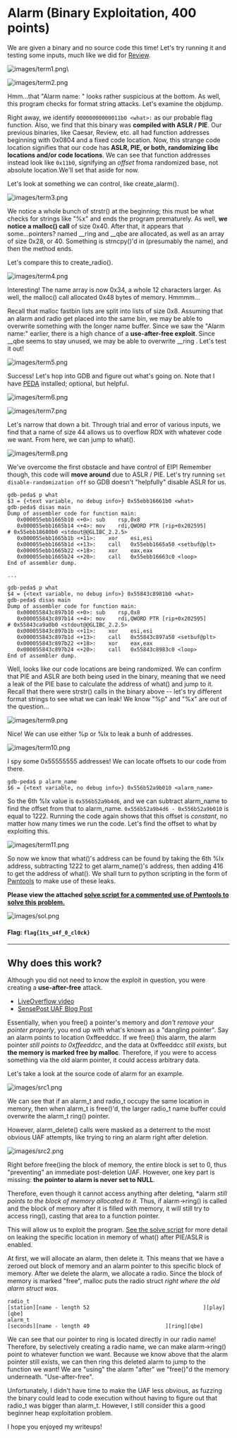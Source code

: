 # Alarm (Binary Exploitation, 400 points)

We are given a binary and no source code this time! Let's try running it and testing some inputs, much like we did for [Review](../review-100/README.md).

![images/term1.png](images/term1.png)\

![images/term2.png](images/term2.png)

Hmm...that "Alarm name: " looks rather suspicious at the bottom. As well, this program checks for format string attacks. Let's examine the objdump.

Right away, we identify `00000000000011b0 <what>:` as our probable flag function. Also, we find that this binary was **compiled with ASLR / PIE**. Our previous binaries, like Caesar, Review, etc. all had function addresses beginning with 0x0804 and a fixed code location. Now, this strange code location signifies that our code has **ASLR, PIE, or both, randomizing libc locations and/or code locations**. We can see that function addresses instead look like `0x11b0`, signifying an *offset* froma randomized base, not absolute location.We'll set that aside for now. 

Let's look at something we can control, like create_alarm().

![images/term3.png](images/term3.png)

We notice a whole bunch of strstr() at the beginning; this must be what checks for strings like "%x" and ends the program prematurely. As well, **we notice a malloc() call** of size 0x40. After that, it appears that some...pointers? named \_\_ring and \_\_qbe are allocated, as well as an array of size 0x28, or 40. Something is strncpy()'d in (presumably the name), and then the method ends.

Let's compare this to create_radio().

![images/term4.png](images/term4.png)

Interesting! The name array is now 0x34, a whole 12 characters larger. As well, the malloc() call allocated 0x48 bytes of memory. Hmmmm...

Recall that malloc fastbin lists are split into lists of size 0x8. Assuming that an alarm and radio get placed into the same bin, we may be able to overwrite something with the longer name buffer. Since we saw the "Alarm name:" earlier, there is a high chance of a **use-after-free exploit**. Since \_\_qbe seems to stay unused, we may be able to overwrite \_\_ring . Let's test it out!

![images/term5.png](images/term5.png)

Success! Let's hop into GDB and figure out what's going on. Note that I have [PEDA](https://github.com/longld/peda) installed; optional, but helpful.

![images/term6.png](images/term6.png)

![images/term7.png](images/term7.png)

Let's narrow that down a bit. Through trial and error of various inputs, we find that a name of size 44 allows us to overflow RDX with whatever code we want. From here, we can jump to what().

![images/term8.png](images/term8.png)

We've overcome the first obstacle and have control of EIP! Remember though, this code will **move around** due to ASLR / PIE. Let's try running `set disable-randomization off` so GDB doesn't "helpfully" disable ASLR for us.

```
gdb-peda$ p what
$3 = {<text variable, no debug info>} 0x55ebb16661b0 <what>
gdb-peda$ disas main
Dump of assembler code for function main:
   0x000055ebb1665b10 <+0>:	sub    rsp,0x8
   0x000055ebb1665b14 <+4>:	mov    rdi,QWORD PTR [rip+0x202595]        # 0x55ebb18680b0 <stdout@@GLIBC_2.2.5>
   0x000055ebb1665b1b <+11>:	xor    esi,esi
   0x000055ebb1665b1d <+13>:	call   0x55ebb1665a50 <setbuf@plt>
   0x000055ebb1665b22 <+18>:	xor    eax,eax
   0x000055ebb1665b24 <+20>:	call   0x55ebb16663c0 <loop>
End of assembler dump.

...

gdb-peda$ p what
$4 = {<text variable, no debug info>} 0x55843c8981b0 <what>
gdb-peda$ disas main
Dump of assembler code for function main:
   0x000055843c897b10 <+0>:	sub    rsp,0x8
   0x000055843c897b14 <+4>:	mov    rdi,QWORD PTR [rip+0x202595]        # 0x55843ca9a0b0 <stdout@@GLIBC_2.2.5>
   0x000055843c897b1b <+11>:	xor    esi,esi
   0x000055843c897b1d <+13>:	call   0x55843c897a50 <setbuf@plt>
   0x000055843c897b22 <+18>:	xor    eax,eax
   0x000055843c897b24 <+20>:	call   0x55843c8983c0 <loop>
End of assembler dump.
```

Well, looks like our code locations are being randomized. We can confirm that PIE and ASLR are both being used in the binary, meaning that we need a leak of the PIE base to calculate the address of what() and jump to it. Recall that there were strstr() calls in the binary above -- let's try different format strings to see what we can leak! We know "%p" and "%x" are out of the question...

![images/term9.png](images/term9.png)

Nice! We can use either %<number>p or %lx to leak a bunh of addresses.

![images/term10.png](images/term10.png)

I spy some 0x55555555 addresses! We can locate offsets to our code from there. 

```
gdb-peda$ p alarm_name
$6 = {<text variable, no debug info>} 0x556b52a9b010 <alarm_name>
```

So the 6th %lx value is `0x556b52a9b4d6`, and we can subtract alarm_name to find the offset from that to alarm_name. `0x556b52a9b4d6 - 0x556b52a9b010` is equal to 1222. Running the code again shows that this offset is *constant*, no matter how many times we run the code. Let's find the offset to what by exploiting this.

![images/term11.png](images/term11.png)

So now we know that what()'s address can be found by taking the 6th %lx address, subtracting 1222 to get alarm_name()'s address, then adding 416 to get the address of what(). We shall turn to python scripting in the form of [Pwntools](https://github.com/Gallopsled/pwntools) to make use of these leaks.

**Please view the attached [solve script for a commented use of Pwntools to solve this problem.](./solve.py)**

![images/sol.png](images/sol.png)

#### Flag: `flag{1ts_u4f_0_cl0ck}`

-----

## Why does this work?

Although you did not need to know the exploit in question, you were creating a **use-after-free** attack. 

* [LiveOverflow video](https://www.youtube.com/watch?v=ZHghwsTRyzQ)
* [SensePost UAF Blog Post](https://sensepost.com/blog/2017/linux-heap-exploitation-intro-series-used-and-abused-use-after-free/)

Essentially, when you free() a pointer's memory and *don't remove your pointer properly*, you end up with what's known as a "dangling pointer". Say an alarm points to location 0xffeeddcc. If we free() this alarm, the alarm pointer *still points to 0xffeeddcc*, and the data at 0xffeeddcc *still exists*, but **the memory is marked free by malloc**. Therefore, if you were to access something via the old alarm pointer, it could access arbitrary data. 

Let's take a look at the source code of alarm for an example.

![images/src1.png](images/src1.png)

We can see that if an alarm_t and radio_t occupy the same location in memory, then when alarm_t is free()'d, the larger radio_t name buffer could overwrite the alarm_t ring() pointer.

However, alarm_delete() calls were masked as a deterrent to the most obvious UAF attempts, like trying to ring an alarm right after deletion.

![images/src2.png](images/src2.png)

Right before free()ing the block of memory, the entire block is set to 0, thus "preventing" an immediate post-deletion UAF. However, one key part is missing: **the pointer to alarm is never set to NULL**.

Therefore, even though it cannot access anything after deleting, \*alarm *still points to the block of memory allocated to it.* Thus, if alarm->ring() is called and the block of memory after it is filled with memory, it will still try to access ring(), casting that area to a function pointer.

This will allow us to exploit the program. [See the solve script](./solve.py) for more detail on leaking the specific location in memory of what() after PIE/ASLR is enabled.

At first, we will allocate an alarm, then delete it. This means that we have a zeroed out block of memory and an alarm pointer to this specific block of memory. After we delete the alarm, we allocate a radio. Since the block of memory is marked "free", malloc puts the radio struct *right where the old alarm struct was*.

```
radio_t
[station][name - length 52                                    ][play][qbe]
alarm_t
[seconds][name - length 40                        ][ring][qbe]
```

We can see that our pointer to ring is located directly in our radio name! Therefore, by selectively creating a radio name, we can make alarm->ring() point to whatever function we want. Because we know above that the alarm pointer still exists, we can then ring this deleted alarm to jump to the function we want! We are "using" the alarm "after" we "free()"d the memory underneath. "Use-after-free".

Unfortunately, I didn't have time to make the UAF less obvious, as fuzzing the binary could lead to code execution without having to figure out that radio_t was bigger than alarm_t. However, I still consider this a good beginner heap exploitation problem.

I hope you enjoyed my writeups!